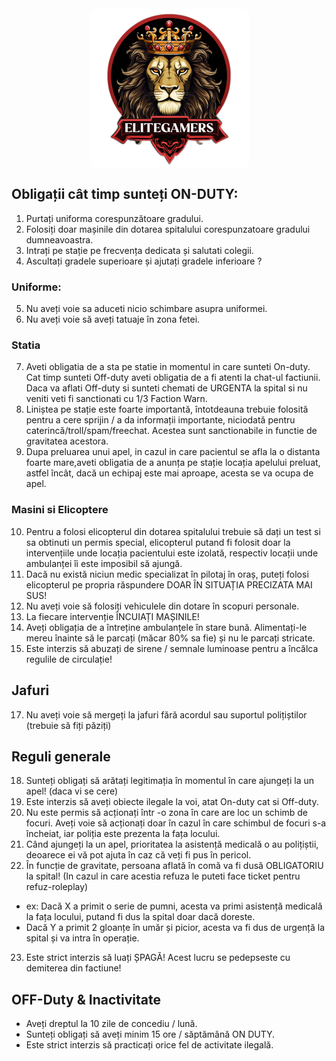 <img src="../public/elitegamers.png" alt="pozaRegulament" width="256" height="256" style="display: block; margin: 0px auto; border-radius: 1%; border-radius: 5%;">

## Obligații cât timp sunteți ON-DUTY:

1. Purtați uniforma corespunzătoare gradului.
2. Folosiți doar mașinile din dotarea spitalului corespunzatoare gradului dumneavoastra.
3. Intrați pe stație pe frecvența dedicata și salutati colegii.
4. Ascultați gradele superioare și ajutați gradele inferioare ?

### Uniforme:
5. Nu aveți voie sa aduceti nicio schimbare asupra uniformei.
6. Nu aveți voie să aveți tatuaje în zona fetei.

### Statia
7. Aveti obligatia de a sta pe statie in momentul in care sunteti On-duty. Cat timp sunteti Off-duty aveti obligatia de a fi atenti la chat-ul factiunii. Daca va aflati Off-duty si sunteti chemati de URGENTA la spital si nu veniti veti fi sanctionati cu 1/3 Faction Warn.
8. Liniștea pe stație este foarte importantă, întotdeauna trebuie folosită pentru a cere sprijin / a da informații importante, niciodată pentru caterincă/troll/spam/freechat. Acestea sunt sanctionabile in functie de gravitatea acestora.
9. Dupa preluarea unui apel, in cazul in care pacientul se afla la o distanta foarte mare,aveti obligatia de a anunța pe stație locația apelului preluat, astfel încât, dacă un echipaj este mai aproape, acesta se va ocupa de apel.

### Masini si Elicoptere

10. Pentru a folosi elicopterul din dotarea spitalului trebuie să dați un test si sa obtinuti un permis special, elicopterul putand fi folosit doar la intervențiile unde locația pacientului este izolată, respectiv locații unde ambulanței îi este imposibil să ajungă.
12. Dacă nu există niciun medic specializat în pilotaj în oraș, puteți folosi elicopterul pe propria răspundere DOAR ÎN SITUAȚIA PRECIZATA MAI SUS!
13. Nu aveți voie să folosiți vehiculele din dotare în scopuri personale.
14. La fiecare intervenție ÎNCUIAȚI MAȘINILE!
15. Aveți obligația de a întreține ambulanțele în stare bună. Alimentați-le mereu înainte să le parcați (măcar 80% sa fie) și nu le parcați stricate.
16. Este interzis să abuzați de sirene / semnale luminoase pentru a încălca regulile de circulație!

## Jafuri
17. Nu aveți voie să mergeți la jafuri fără acordul sau suportul polițiștilor (trebuie să fiți păziți)

## Reguli generale

18. Sunteți obligați să arătați legitimația în momentul în care ajungeți la un apel! (daca vi se cere)
19. Este interzis să aveți obiecte ilegale la voi, atat On-duty cat si Off-duty. 
20. Nu este permis să acționați într -o zona în care are loc un schimb de focuri. Aveți voie să acționați doar în cazul în care schimbul de focuri s-a încheiat, iar poliția este prezenta la fața locului.
21. Când ajungeți la un apel, prioritatea la asistență medicală o au polițiștii, deoarece ei vă pot ajuta în caz că veți fi pus în pericol.
22. În funcție de gravitate, persoana aflată în comă va fi dusă OBLIGATORIU la spital! (In cazul in care acestia refuza le puteti face ticket pentru refuz-roleplay)
- ex: Dacă X a primit o serie de pumni, acesta va primi asistență medicală la fața locului, putand fi dus la spital doar dacă doreste.
- Dacă Y a primit 2 gloanțe în umăr și picior, acesta va fi dus de urgență la spital și va intra în operație.
23. Este strict interzis să luați ȘPAGĂ! Acest lucru se pedepseste cu demiterea din factiune!

 ## OFF-Duty & Inactivitate
- Aveți dreptul la 10 zile de concediu / lună.
- Sunteți obligați să aveți minim 15 ore / săptămână ON DUTY.
- Este strict interzis să practicați orice fel de activitate ilegală. 
